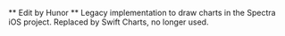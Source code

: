 ** Edit by Hunor **
Legacy implementation to draw charts in the Spectra iOS project.
Replaced by Swift Charts, no longer used.
